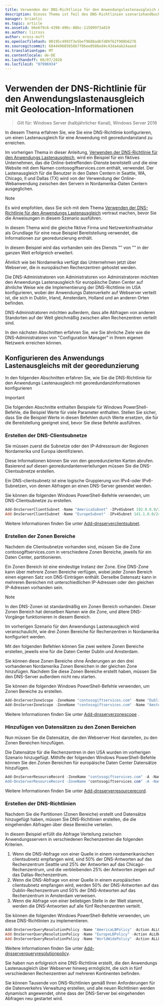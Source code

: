 ```yaml
---
title: Verwenden der DNS-Richtlinie für den Anwendungslastenausgleich mit Geolocation-Informationen
description: Dieses Thema ist Teil des DNS-Richtlinien szenariohandbuchs für Windows Server 2016.
manager: brianlic
ms.topic: article
ms.assetid: b6e679c6-4398-496c-88bc-115099f3a819
ms.author: lizross
author: eross-msft
ms.openlocfilehash: 00195c4993f3e5bef9688adbfd09f62f908b6276
ms.sourcegitcommit: 68444968565667f86ee0586ed4c43da4ab24aaed
ms.translationtype: MT
ms.contentlocale: de-DE
ms.lasthandoff: 08/07/2020
ms.locfileid: "87996934"
---
```

# <a name="use-dns-policy-for-application-load-balancing-with-geo-location-awareness"></a>Verwenden der DNS-Richtlinie für den Anwendungslastenausgleich mit Geolocation-Informationen

>Gilt für: Windows Server (halbjährlicher Kanal), Windows Server 2016

In diesem Thema erfahren Sie, wie Sie eine DNS-Richtlinie konfigurieren, um einen Lastenausgleich für eine Anwendung mit georedundanstand zu erreichen.

Im vorherigen Thema in dieser Anleitung, [Verwenden der DNS-Richtlinie für den Anwendungs Lastenausgleich](./app-lb.md), wird ein Beispiel für ein fiktives Unternehmen, das die Online-betreffenden-Dienste bereitstellt und die eine Website mit dem Namen contosogiftservices.com enthält, verwendet. Der Lastenausgleich für die Benutzer in den Daten Centern in Seattle, WA, Chicago, Il und Dallas (TX) wird von der Verwendung der Online-Webanwendung zwischen den Servern in Nordamerika-Daten Centern ausgeglichen.

>[!NOTE]
>Es wird empfohlen, dass Sie sich mit dem Thema [Verwenden der DNS-Richtlinie für den Anwendungs Lastenausgleich](./app-lb.md) vertraut machen, bevor Sie die Anweisungen in diesem Szenario ausführen.

In diesem Thema wird die gleiche fiktive Firma und Netzwerkinfrastruktur als Grundlage für eine neue Beispiel Bereitstellung verwendet, die Informationen zur georedunzierung enthält.

In diesem Beispiel wird das vorhanden sein des Diensts "" von "" in der ganzen Welt erfolgreich erweitert.

Ähnlich wie bei Nordamerika verfügt das Unternehmen jetzt über Webserver, die in europäischen Rechenzentren gehostet werden.

Die DNS-Administratoren von Administratoren von Administratoren möchten den Anwendungs Lastenausgleich für europäische Daten Center auf ähnliche Weise wie die Implementierung der DNS-Richtlinie im USA konfigurieren, wobei der Anwendungs Datenverkehr auf Webserver verteilt ist, die sich in Dublin, Irland, Amsterdam, Holland und an anderen Orten befinden.

DNS-Administratoren möchten außerdem, dass alle Abfragen von anderen Standorten auf der Welt gleichmäßig zwischen allen Rechenzentren verteilt sind.

In den nächsten Abschnitten erfahren Sie, wie Sie ähnliche Ziele wie die DNS-Administratoren von "Configuration Manager" in Ihrem eigenen Netzwerk erreichen können.

## <a name="how-to-configure-application-load-balancing-with-geo-location-awareness"></a>Konfigurieren des Anwendungs Lastenausgleichs mit der georedunzierung

In den folgenden Abschnitten erfahren Sie, wie Sie die DNS-Richtlinie für den Anwendungs Lastenausgleich mit georedundanzinformationen konfigurieren

>[!IMPORTANT]
>Die folgenden Abschnitte enthalten Beispiele für Windows PowerShell-Befehle, die Beispiel Werte für viele Parameter enthalten. Stellen Sie sicher, dass Sie die Beispiel Werte in diesen Befehlen durch Werte ersetzen, die für die Bereitstellung geeignet sind, bevor Sie diese Befehle ausführen.

### <a name="create-the-dns-client-subnets"></a><a name="bkmk_clientsubnets"></a>Erstellen der DNS-Clientsubnetze

Sie müssen zuerst die Subnetze oder den IP-Adressraum der Regionen Nordamerika und Europa identifizieren.

Diese Informationen können Sie von den georedunzierten Karten abrufen. Basierend auf diesen georedundantenverteilungen müssen Sie die DNS-Clientsubnetze erstellen.

Ein DNS-clientsubnetz ist eine logische Gruppierung von IPv4-oder IPv6-Subnetzen, von denen Abfragen an einen DNS-Server gesendet werden.

Sie können die folgenden Windows PowerShell-Befehle verwenden, um DNS-Clientsubnetze zu erstellen.

```powershell
Add-DnsServerClientSubnet -Name "AmericaSubnet" -IPv4Subnet 192.0.0.0/24,182.0.0.0/24
Add-DnsServerClientSubnet -Name "EuropeSubnet" -IPv4Subnet 141.1.0.0/24,151.1.0.0/24
```

Weitere Informationen finden Sie unter [Add-dnsserverclientsubnet](/powershell/module/dnsserver/add-dnsserverclientsubnet?view=win10-ps).

### <a name="create-the-zone-scopes"></a><a name="bkmk_zscopes2"></a>Erstellen der Zonen Bereiche

Nachdem die Clientsubnetze vorhanden sind, müssen Sie die Zone contosogiftservices.com in verschiedene Zonen Bereiche, jeweils für ein Daten Center, partitionieren.

Ein Zonen Bereich ist eine eindeutige Instanz der Zone. Eine DNS-Zone kann über mehrere Zonen Bereiche verfügen, wobei jeder Zonen Bereich einen eigenen Satz von DNS-Einträgen enthält. Derselbe Datensatz kann in mehreren Bereichen mit unterschiedlichen IP-Adressen oder den gleichen IP-Adressen vorhanden sein.

>[!NOTE]
>In den DNS-Zonen ist standardmäßig ein Zonen Bereich vorhanden. Dieser Zonen Bereich hat denselben Namen wie die Zone, und ältere DNS-Vorgänge funktionieren in diesem Bereich.

Im vorherigen Szenario für den Anwendungs Lastenausgleich wird veranschaulicht, wie drei Zonen Bereiche für Rechenzentren in Nordamerika konfiguriert werden.

Mit den folgenden Befehlen können Sie zwei weitere Zonen Bereiche erstellen, jeweils eine für die Daten Center Dublin und Amsterdam.

Sie können diese Zonen Bereiche ohne Änderungen an den drei vorhandenen Nordamerika Zonen Bereichen in der gleichen Zone hinzufügen. Nachdem Sie diese Zonen Bereiche erstellt haben, müssen Sie den DNS-Server außerdem nicht neu starten.

Sie können die folgenden Windows PowerShell-Befehle verwenden, um Zonen Bereiche zu erstellen.

```powershell
Add-DnsServerZoneScope -ZoneName "contosogiftservices.com" -Name "DublinZoneScope"
Add-DnsServerZoneScope -ZoneName "contosogiftservices.com" -Name "AmsterdamZoneScope"
```

Weitere Informationen finden Sie unter [Add-dnsserverzonescope](/powershell/module/dnsserver/add-dnsserverzonescope?view=win10-ps) .

### <a name="add-records-to-the-zone-scopes"></a><a name="bkmk_records2"></a>Hinzufügen von Datensätzen zu den Zonen Bereichen

Nun müssen Sie die Datensätze, die den Webserver Host darstellen, zu den Zonen Bereichen hinzufügen.

Die Datensätze für die Rechenzentren in den USA wurden im vorherigen Szenario hinzugefügt. Mithilfe der folgenden Windows PowerShell-Befehle können Sie den Zonen Bereichen für europäische Daten Center Datensätze hinzufügen.

```powershell
Add-DnsServerResourceRecord -ZoneName "contosogiftservices.com" -A -Name "www" -IPv4Address "151.1.0.1" -ZoneScope "DublinZoneScope”
Add-DnsServerResourceRecord -ZoneName "contosogiftservices.com" -A -Name "www" -IPv4Address "141.1.0.1" -ZoneScope "AmsterdamZoneScope"
```

Weitere Informationen finden Sie unter [Add-dnsserverresourcerecord](/powershell/module/dnsserver/add-dnsserverresourcerecord?view=win10-ps).

### <a name="create-the-dns-policies"></a><a name="bkmk_policies2"></a>Erstellen der DNS-Richtlinien

Nachdem Sie die Partitionen (Zonen Bereiche) erstellt und Datensätze hinzugefügt haben, müssen Sie DNS-Richtlinien erstellen, die die eingehenden Abfragen über diese Bereiche verteilen.

In diesem Beispiel erfüllt die Abfrage Verteilung zwischen Anwendungsservern in verschiedenen Rechenzentren die folgenden Kriterien.

1. Wenn die DNS-Abfrage von einer Quelle in einem nordamerikanischen clientsubnetz empfangen wird, sind 50% der DNS-Antworten auf das Rechenzentrum Seattle und 25% der Antworten auf das Chicago-Rechenzentrum, und die verbleibenden 25% der Antworten zeigen auf das Dallas-Rechenzentrum.
2. Wenn die DNS-Abfrage von einer Quelle in einem europäischen clientsubnetz empfangen wird, werden 50% der DNS-Antworten auf das Dublin-Rechenzentrum und 50% der DNS-Antworten auf das Rechenzentrum in Amsterdam verweisen.
3. Wenn die Abfrage von einer beliebigen Stelle in der Welt stammt, werden die DNS-Antworten auf alle fünf Rechenzentren verteilt.

Sie können die folgenden Windows PowerShell-Befehle verwenden, um diese DNS-Richtlinien zu implementieren.

```powershell
Add-DnsServerQueryResolutionPolicy -Name "AmericaLBPolicy" -Action ALLOW -ClientSubnet "eq,AmericaSubnet" -ZoneScope "SeattleZoneScope,2;ChicagoZoneScope,1; TexasZoneScope,1" -ZoneName "contosogiftservices.com" –ProcessingOrder 1
Add-DnsServerQueryResolutionPolicy -Name "EuropeLBPolicy" -Action ALLOW -ClientSubnet "eq,EuropeSubnet" -ZoneScope "DublinZoneScope,1;AmsterdamZoneScope,1" -ZoneName "contosogiftservices.com" -ProcessingOrder 2
Add-DnsServerQueryResolutionPolicy -Name "WorldWidePolicy" -Action ALLOW -FQDN "eq,*.contoso.com" -ZoneScope "SeattleZoneScope,1;ChicagoZoneScope,1; TexasZoneScope,1;DublinZoneScope,1;AmsterdamZoneScope,1" -ZoneName "contosogiftservices.com" -ProcessingOrder 3
```

Weitere Informationen finden Sie unter [Add-dnsserverqueryresolutionpolicy](/powershell/module/dnsserver/add-dnsserverqueryresolutionpolicy?view=win10-ps).

Sie haben nun erfolgreich eine DNS-Richtlinie erstellt, die den Anwendungs Lastenausgleich über Webserver hinweg ermöglicht, die sich in fünf verschiedenen Rechenzentren auf mehreren Kontinenten befinden.

Sie können Tausende von DNS-Richtlinien gemäß Ihren Anforderungen für die Datenverkehrs Verwaltung erstellen, und alle neuen Richtlinien werden dynamisch angewendet, ohne dass der DNS-Server bei eingehenden Abfragen neu gestartet wird.